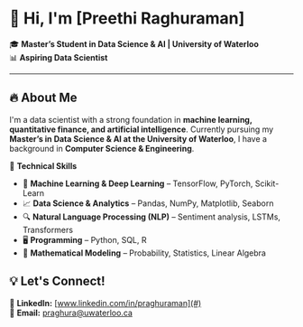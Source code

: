 # 👋 Hi, I'm [Preethi Raghuraman]  

🎓 **Master’s Student in Data Science & AI | University of Waterloo**  
📊 **Aspiring Data Scientist**  

---

## 🔥 About Me  
I'm a data scientist with a strong foundation in **machine learning, quantitative finance, and artificial intelligence**. Currently pursuing my **Master’s in Data Science & AI at the University of Waterloo**, I have a background in **Computer Science & Engineering**.  

📌 **Technical Skills**  
- 🧠 **Machine Learning & Deep Learning** – TensorFlow, PyTorch, Scikit-Learn  
- 📈 **Data Science & Analytics** – Pandas, NumPy, Matplotlib, Seaborn  
- 🔍 **Natural Language Processing (NLP)** – Sentiment analysis, LSTMs, Transformers  
- 🖥️ **Programming** – Python, SQL, R  
- 🔢 **Mathematical Modeling** – Probability, Statistics, Linear Algebra  

## 💡 Let's Connect!  
🔗 **LinkedIn:** [www.linkedin.com/in/praghuraman](#)  
📧 **Email:** [praghura@uwaterloo.ca](#)
